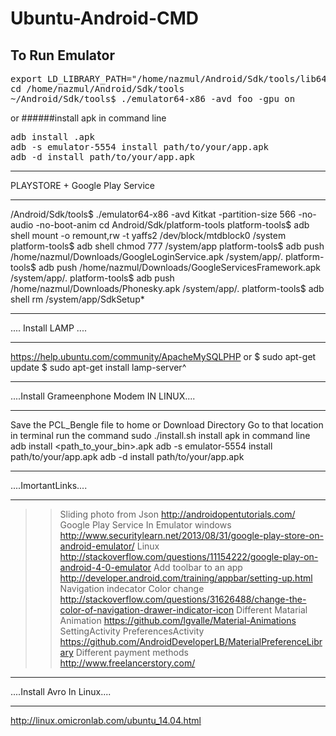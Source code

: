 Ubuntu-Android-CMD
==================

To Run Emulator
---------------
<pre>
export LD_LIBRARY_PATH="/home/nazmul/Android/Sdk/tools/lib64:$LD_LIBRARY_PATH"
cd /home/nazmul/Android/Sdk/tools
~/Android/Sdk/tools$ ./emulator64-x86 -avd foo -gpu on
</pre>
or
######install apk in command line
<pre>
adb install <path_to_your_bin>.apk
adb -s emulator-5554 install path/to/your/app.apk
adb -d install path/to/your/app.apk
</pre>
***************************************************************************************************
PLAYSTORE + Google Play Service
***************************************************************************************************
/Android/Sdk/tools$ ./emulator64-x86 -avd Kitkat -partition-size 566 -no-audio -no-boot-anim
cd Android/Sdk/platform-tools
platform-tools$ adb shell mount -o remount,rw -t yaffs2 /dev/block/mtdblock0 /system
platform-tools$ adb shell chmod 777 /system/app
platform-tools$ adb push /home/nazmul/Downloads/GoogleLoginService.apk /system/app/.
platform-tools$ adb push /home/nazmul/Downloads/GoogleServicesFramework.apk /system/app/.
platform-tools$ adb push /home/nazmul/Downloads/Phonesky.apk /system/app/.
platform-tools$ adb shell rm /system/app/SdkSetup*
*****************************************************************************************************
.... Install LAMP ....
*****************************************************************************************************
https://help.ubuntu.com/community/ApacheMySQLPHP
or
$ sudo apt-get update
$ sudo apt-get install lamp-server^
*****************************************************************************************************
....Install Grameenphone Modem IN LINUX....
*****************************************************************************************************
Save the PCL_Bengle file to home or Download Directory
Go to that location in terminal
run the command sudo ./install.sh
install apk in command line
adb install <path_to_your_bin>.apk
adb -s emulator-5554 install path/to/your/app.apk
adb -d install path/to/your/app.apk
*****************************************************************************************************
....ImortantLinks....
*****************************************************************************************************
>>Sliding photo from Json
http://androidopentutorials.com/
>>Google Play Service In Emulator
windows
http://www.securitylearn.net/2013/08/31/google-play-store-on-android-emulator/
Linux
http://stackoverflow.com/questions/11154222/google-play-on-android-4-0-emulator
>>Add toolbar to an app
http://developer.android.com/training/appbar/setting-up.html
Navigation indecator Color change
http://stackoverflow.com/questions/31626488/change-the-color-of-navigation-drawer-indicator-icon
Different Matarial Animation
https://github.com/lgvalle/Material-Animations
SettingActivity PreferencesActivity
https://github.com/AndroidDeveloperLB/MaterialPreferenceLibrary
Different payment methods
http://www.freelancerstory.com/
*****************************************************************************************************
....Install Avro In Linux....
*****************************************************************************************************
http://linux.omicronlab.com/ubuntu_14.04.html
